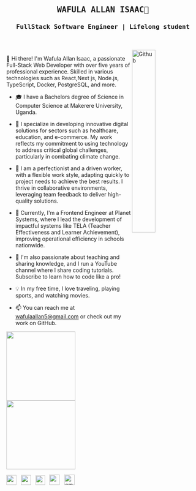 <h2 align='center'><samp><strong>WAFULA ALLAN ISAAC</strong>👋</samp></h2> 
<h3 align='center'> <samp>FullStack Software Engineer | Lifelong student</samp></h3>
<br><br>

<img width="35%" align="right" alt="Github" src="https://user-images.githubusercontent.com/48678280/88862734-4903af80-d201-11ea-968b-9c939d88a37c.gif" />


👋 Hi there! I'm Wafula Allan Isaac, a passionate Full-Stack Web Developer with over five years of professional experience. Skilled in various technologies such as React,Next js, Node.js, TypeScript, Docker, PostgreSQL, and more.

- 🎓 I have a Bachelors degree of Science in Computer Science at Makerere University, Uganda.

- 🔭 I specialize in developing innovative digital solutions for sectors such as healthcare, education, and e-commerce. My work reflects my commitment to using technology to address critical global challenges, particularly in combating climate change.

- 🚀 I am a perfectionist and a driven worker, with a flexible work style, adapting quickly to project needs to achieve the best results. I thrive in collaborative environments, leveraging team feedback to deliver high-quality solutions.

- 💼 Currently, I'm a Frontend Engineer at Planet Systems, where I lead the development of impactful systems like TELA (Teacher Effectiveness and Learner Achievement), improving operational efficiency in schools nationwide.

- 🌱 I'm also passionate about teaching and sharing knowledge, and I run a YouTube channel where I share coding tutorials. Subscribe to learn how to code like a pro!

- 💡 In my free time, I love traveling, playing sports, and watching movies.

- 📫 You can reach me at wafulaallan5@gmail.com or check out my work on GitHub.

 <div>
  <a href="https://github.com/engWafula">
  <img height="180em"  src="https://github-readme-stats.vercel.app/api?username=engWafula&show_icons=true&theme=dracula&include_all_commits=true&count_private=true"/>
  <img height="180em"  src="https://github-readme-stats.vercel.app/api/top-langs/?username=engWafula&layout=compact&langs_count=7&theme=dracula"/>
</div>
  
<p align='left'>
 <a href="https://www.youtube.com/channel/UCW4c-96p6zaUv0KUe9KrJsQ"><img height="26" src="https://img.shields.io/badge/youtube-%230077B5.svg?&style=for-the-badge&logo=youtube&logoColor=red"></a>&nbsp;&nbsp;
<a href="https://www.linkedin.com/in/wafula-allan-8a5490204/"><img height="26" src="https://img.shields.io/badge/linkedin-%230077B5.svg?&style=for-the-badge&logo=linkedin&logoColor=white"></a>&nbsp;&nbsp;
<a href="https://twitter.com/WafulaAllanIsa1"><img height="25" src="https://img.shields.io/badge/twitter-%231DA1F2.svg?&style=for-the-badge&logo=twitter&logoColor=white"></a>&nbsp;&nbsp;
<a href="https://wafula--allan-isaac.web.app/"><img height="27" src="https://img.shields.io/badge/portfolio-%2312100E.svg?&style=for-the-badge&logo=superuser&logoColor=white" alt=""></a>&nbsp;&nbsp;
<a href="mailto:wafulaallan5@gmail.com"><img height="27" src="https://img.shields.io/badge/Email-%230077B5.svg?&style=for-the-badge&logo=gmail" alt="email address"></a>
</p>
